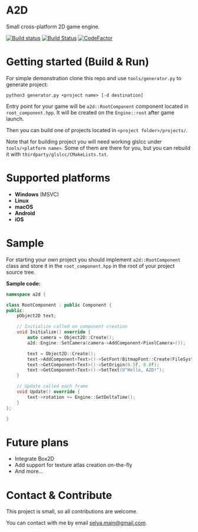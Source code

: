 # A2D

Small cross-platform 2D game engine.

[![Build status](https://ci.appveyor.com/api/projects/status/kuhmfco62gwb6kco?svg=true)](https://ci.appveyor.com/project/ayles/a2d)
[![Build Status](https://travis-ci.com/ayles/A2D.svg?branch=master)](https://travis-ci.com/ayles/A2D)
[![CodeFactor](https://www.codefactor.io/repository/github/ayles/a2d/badge)](https://www.codefactor.io/repository/github/ayles/a2d)

# Getting started (Build & Run)

For simple demonstration clone this repo and use `tools/generator.py` to
generate project:

    python3 generator.py <project name> [-d destination]

Entry point for your game will be `a2d::RootComponent` component located in
`root_component.hpp`.  It will be created on the `Engine::root` after game launch.

Then you can build one of projects located in `<project folder>/projects/`.

Note that for building project you will need working glslcc under `tools/<platform name>`.
Some of them are there for you, but you can rebuild it with `thirdparty/glslcc/CMakeLists.txt`.

# Supported platforms

- **Windows** (MSVC)
- **Linux**
- **macOS**
- **Android** 
- **iOS**

# Sample

For starting your own project you should implement `a2d::RootComponent` class
and store it in the `root_component.hpp` in the root of your project source tree.

**Sample code:**

```cpp
namespace a2d {

class RootComponent : public Component {
public:
    pObject2D text;

    // Initialize called on component creation
    void Initialize() override {
        auto camera = Object2D::Create();
        a2d::Engine::SetCamera(camera->AddComponent<PixelCamera>());

        text = Object2D::Create();
        text->AddComponent<Text>()->SetFont(BitmapFont::Create(FileSystem::LoadRaw("fonts/impact.ttf"), 48));
        text->GetComponent<Text>()->SetOrigin(0.5f, 0.0f);
        text->GetComponent<Text>()->SetText(U"Hello, A2D!");
    }

    // Update called each frame
    void Update() override {
        text->rotation += Engine::GetDeltaTime();
    }
};

}
```

# Future plans

- Integrate Box2D
- Add support for texture atlas creation on-the-fly
- And more...

# Contact & Contribute

This project is small, so all contributions are welcome.

You can contact with me by email <selya.main@gmail.com>.